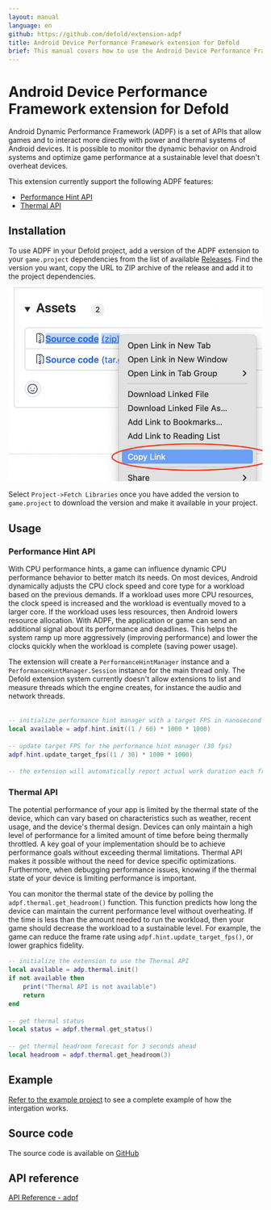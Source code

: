 ```yaml
---
layout: manual
language: en
github: https://github.com/defold/extension-adpf
title: Android Device Performance Framework extension for Defold
brief: This manual covers how to use the Android Device Performance Framework in Defold
---
```


# Android Device Performance Framework extension for Defold

Android Dynamic Performance Framework (ADPF) is a set of APIs that allow games and to interact more directly with power and thermal systems of Android devices. It is possible to monitor the dynamic behavior on Android systems and optimize game performance at a sustainable level that doesn't overheat devices.

This extension currently support the following ADPF features:

* [Performance Hint API](https://developer.android.com/games/optimize/adpf/performance-hint-api)
* [Thermal API](https://developer.android.com/games/optimize/adpf/thermal)


## Installation
To use ADPF in your Defold project, add a version of the ADPF extension to your `game.project` dependencies from the list of available [Releases](https://github.com/defold/extension-adpf/releases). Find the version you want, copy the URL to ZIP archive of the release and add it to the project dependencies.

![](add-dependency.png)

Select `Project->Fetch Libraries` once you have added the version to `game.project` to download the version and make it available in your project.


## Usage

### Performance Hint API

With CPU performance hints, a game can influence dynamic CPU performance behavior to better match its needs. On most devices, Android dynamically adjusts the CPU clock speed and core type for a workload based on the previous demands. If a workload uses more CPU resources, the clock speed is increased and the workload is eventually moved to a larger core. If the workload uses less resources, then Android lowers resource allocation. With ADPF, the application or game can send an additional signal about its performance and deadlines. This helps the system ramp up more aggressively (improving performance) and lower the clocks quickly when the workload is complete (saving power usage).

The extension will create a `PerformanceHintManager` instance and a `PerformanceHintManager.Session` instance for the main thread only. The Defold extension system currently doesn't allow extensions to list and measure threads which the engine creates, for instance the audio and network threads.

```lua

-- initialize performance hint manager with a target FPS in nanosecond (60 fps)
local available = adpf.hint.init((1 / 60) * 1000 * 1000)

-- update target FPS for the performance hint manager (30 fps)
adpf.hint.update_target_fps((1 / 30) * 1000 * 1000)

-- the extension will automatically report actual work duration each frame
```


### Thermal API

The potential performance of your app is limited by the thermal state of the device, which can vary based on characteristics such as weather, recent usage, and the device's thermal design. Devices can only maintain a high level of performance for a limited amount of time before being thermally throttled. A key goal of your implementation should be to achieve performance goals without exceeding thermal limitations. Thermal API makes it possible without the need for device specific optimizations. Furthermore, when debugging performance issues, knowing if the thermal state of your device is limiting performance is important.

You can monitor the thermal state of the device by polling the `adpf.thermal.get_headroom()` function. This function predicts how long the device can maintain the current performance level without overheating. If the time is less than the amount needed to run the workload, then your game should decrease the workload to a sustainable level. For example, the game can reduce the frame rate using `adpf.hint.update_target_fps()`, or lower graphics fidelity.


```lua
-- initialize the extension to use the Thermal API
local available = adp.thermal.init()
if not available then
    print("Thermal API is not available")
    return
end

-- get thermal status
local status = adpf.thermal.get_status()

-- get thermal headroom forecast for 3 seconds ahead
local headroom = adpf.thermal.get_headroom(3)
```



## Example

[Refer to the example project](https://github.com/defold/extension-adpf/blob/master/example/example.script) to see a complete example of how the intergation works.


## Source code

The source code is available on [GitHub](https://github.com/defold/extension-adpf)


## API reference
[API Reference - adpf](/extension-adpf/adpf_api)
